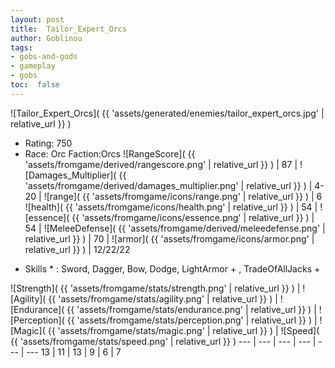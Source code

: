 ```yaml
---
layout: post
title:  Tailor_Expert_Orcs
author: Goblinou
tags:
- gobs-and-gods
- gameplay
- gobs
toc:  false
---
```


![Tailor_Expert_Orcs]( {{ 'assets/generated/enemies/tailor_expert_orcs.jpg' | relative_url }} )
- Rating: 750
- Race: Orc  Faction:Orcs
![RangeScore]( {{ 'assets/fromgame/derived/rangescore.png' | relative_url }} ) | 87 | ![Damages_Multiplier]( {{ 'assets/fromgame/derived/damages_multiplier.png' | relative_url }} ) | 4-20 | ![range]( {{ 'assets/fromgame/icons/range.png' | relative_url }} ) | 6
![health]( {{ 'assets/fromgame/icons/health.png' | relative_url }} ) | 54 | ![essence]( {{ 'assets/fromgame/icons/essence.png' | relative_url }} ) | 54 | ![MeleeDefense]( {{ 'assets/fromgame/derived/meleedefense.png' | relative_url }} ) | 70 | ![armor]( {{ 'assets/fromgame/icons/armor.png' | relative_url }} ) | 12/22/22
* Skills * : Sword, Dagger, Bow, Dodge, LightArmor + , TradeOfAllJacks + 

![Strength]( {{ 'assets/fromgame/stats/strength.png' | relative_url }} ) | ![Agility]( {{ 'assets/fromgame/stats/agility.png' | relative_url }} ) | ![Endurance]( {{ 'assets/fromgame/stats/endurance.png' | relative_url }} ) | ![Perception]( {{ 'assets/fromgame/stats/perception.png' | relative_url }} ) | ![Magic]( {{ 'assets/fromgame/stats/magic.png' | relative_url }} ) | ![Speed]( {{ 'assets/fromgame/stats/speed.png' | relative_url }} )
--- | --- | --- | --- | --- | ---
13 | 11 | 13 | 9 | 6 | 7
